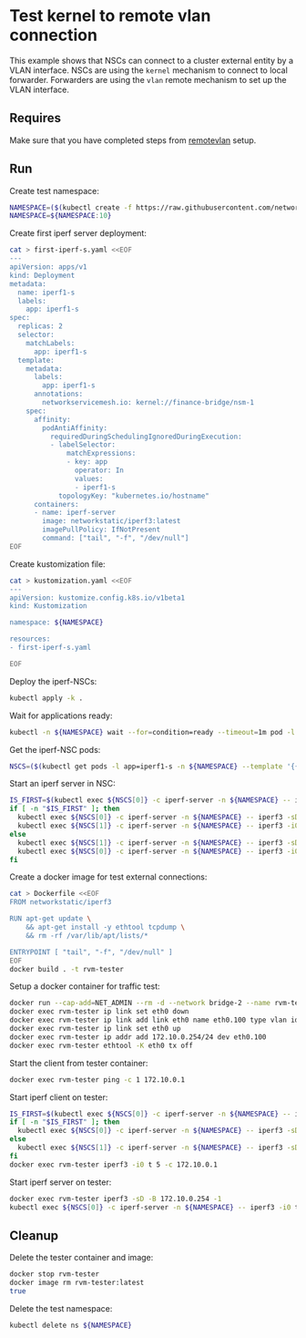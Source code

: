 # Test kernel to remote vlan connection

This example shows that NSCs can connect to a cluster external entity by a VLAN interface.
NSCs are using the `kernel` mechanism to connect to local forwarder.
Forwarders are using the `vlan` remote mechanism to set up the VLAN interface.

## Requires

Make sure that you have completed steps from [remotevlan](../../remotevlan) setup.

## Run

Create test namespace:

```bash
NAMESPACE=($(kubectl create -f https://raw.githubusercontent.com/networkservicemesh/deployments-k8s/b69633b1a4653b101553437f6c25e385288b8b5a/examples/use-cases/namespace.yaml)[0])
NAMESPACE=${NAMESPACE:10}
```

Create first iperf server deployment:

```bash
cat > first-iperf-s.yaml <<EOF
---
apiVersion: apps/v1
kind: Deployment
metadata:
  name: iperf1-s
  labels:
    app: iperf1-s
spec:
  replicas: 2
  selector:
    matchLabels:
      app: iperf1-s
  template:
    metadata:
      labels:
        app: iperf1-s
      annotations:
        networkservicemesh.io: kernel://finance-bridge/nsm-1
    spec:
      affinity:
        podAntiAffinity:
          requiredDuringSchedulingIgnoredDuringExecution:
          - labelSelector:
              matchExpressions:
              - key: app
                operator: In
                values:
                - iperf1-s
            topologyKey: "kubernetes.io/hostname"
      containers:
      - name: iperf-server
        image: networkstatic/iperf3:latest
        imagePullPolicy: IfNotPresent
        command: ["tail", "-f", "/dev/null"]
EOF
```

Create kustomization file:

```bash
cat > kustomization.yaml <<EOF
---
apiVersion: kustomize.config.k8s.io/v1beta1
kind: Kustomization

namespace: ${NAMESPACE}

resources:
- first-iperf-s.yaml

EOF
```

Deploy the iperf-NSCs:

```bash
kubectl apply -k .
```

Wait for applications ready:

```bash
kubectl -n ${NAMESPACE} wait --for=condition=ready --timeout=1m pod -l app=iperf1-s
```

Get the iperf-NSC pods:

```bash
NSCS=($(kubectl get pods -l app=iperf1-s -n ${NAMESPACE} --template '{{range .items}}{{.metadata.name}}{{"\n"}}{{end}}'))
```

Start an iperf server in NSC:

```bash
IS_FIRST=$(kubectl exec ${NSCS[0]} -c iperf-server -n ${NAMESPACE} -- ip a s nsm-1 | grep 172.10.0.1)
if [ -n "$IS_FIRST" ]; then
  kubectl exec ${NSCS[0]} -c iperf-server -n ${NAMESPACE} -- iperf3 -sD -B 172.10.0.1 -1
  kubectl exec ${NSCS[1]} -c iperf-server -n ${NAMESPACE} -- iperf3 -i0 t 5 -c 172.10.0.1 -B 172.10.0.2
else
  kubectl exec ${NSCS[1]} -c iperf-server -n ${NAMESPACE} -- iperf3 -sD -B 172.10.0.1 -1
  kubectl exec ${NSCS[0]} -c iperf-server -n ${NAMESPACE} -- iperf3 -i0 t 5 -c 172.10.0.1 -B 172.10.0.2
fi
```

Create a docker image for test external connections:

```bash
cat > Dockerfile <<EOF
FROM networkstatic/iperf3

RUN apt-get update \
    && apt-get install -y ethtool tcpdump \
    && rm -rf /var/lib/apt/lists/*

ENTRYPOINT [ "tail", "-f", "/dev/null" ]
EOF
docker build . -t rvm-tester
```

Setup a docker container for traffic test:

```bash
docker run --cap-add=NET_ADMIN --rm -d --network bridge-2 --name rvm-tester rvm-tester tail -f /dev/null
docker exec rvm-tester ip link set eth0 down
docker exec rvm-tester ip link add link eth0 name eth0.100 type vlan id 100
docker exec rvm-tester ip link set eth0 up
docker exec rvm-tester ip addr add 172.10.0.254/24 dev eth0.100
docker exec rvm-tester ethtool -K eth0 tx off
```

Start the client from tester container:

```bash
docker exec rvm-tester ping -c 1 172.10.0.1
```

Start iperf client on tester:

```bash
IS_FIRST=$(kubectl exec ${NSCS[0]} -c iperf-server -n ${NAMESPACE} -- ip a s nsm-1 | grep 172.10.0.1)
if [ -n "$IS_FIRST" ]; then
  kubectl exec ${NSCS[0]} -c iperf-server -n ${NAMESPACE} -- iperf3 -sD -B 172.10.0.1 -1
else
  kubectl exec ${NSCS[1]} -c iperf-server -n ${NAMESPACE} -- iperf3 -sD -B 172.10.0.1 -1
fi
docker exec rvm-tester iperf3 -i0 t 5 -c 172.10.0.1
```

Start iperf server on tester:

```bash
docker exec rvm-tester iperf3 -sD -B 172.10.0.254 -1
kubectl exec ${NSCS[0]} -c iperf-server -n ${NAMESPACE} -- iperf3 -i0 t 5 -c 172.10.0.254
```

## Cleanup

Delete the tester container and image:

```bash
docker stop rvm-tester
docker image rm rvm-tester:latest
true
```

Delete the test namespace:

```bash
kubectl delete ns ${NAMESPACE}
```
